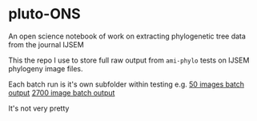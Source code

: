 # pluto-ONS
An open science notebook of work on extracting phylogenetic tree data from the journal IJSEM

This the repo I use to store full raw output from `ami-phylo` tests on IJSEM phylogeny image files.

Each batch run is it's own subfolder within testing e.g.
[50 images batch output](https://github.com/rossmounce/pluto-ONS/tree/master/testing/50-images/50images-only)
[2700 image batch output](https://github.com/rossmounce/pluto-ONS/tree/master/testing/batch-20150821-output/all-input)

It's not very pretty
